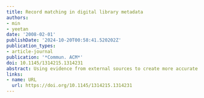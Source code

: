 ```yaml
---
title: Record matching in digital library metadata
authors:
- min
- yeetan
date: '2008-02-01'
publishDate: '2024-10-20T00:58:41.520202Z'
publication_types:
- article-journal
publication: '*Commun. ACM*'
doi: 10.1145/1314215.1314231
abstract: Using evidence from external sources to create more accurate matching systems.
links:
- name: URL
  url: https://doi.org/10.1145/1314215.1314231
---
```


